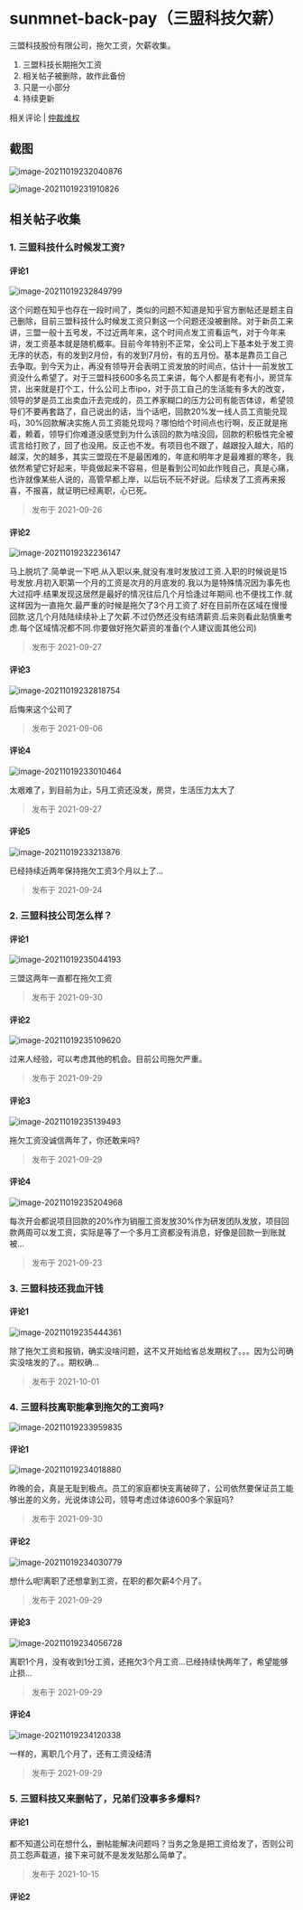 # sunmnet-back-pay（三盟科技欠薪）
三盟科技股份有限公司，拖欠工资，欠薪收集。

1. 三盟科技长期拖欠工资
2. 相关帖子被删除，故作此备份
3. 只是一小部分
4. 持续更新



相关评论     |     [仲裁维权](仲裁维权/README.md)     



## 截图

![image-20211019232040876](.img/image-20211019232040876.png)

![image-20211019231910826](.img/image-20211019231910826.png)





## 相关帖子收集



### 1. 三盟科技什么时候发工资?

#### 评论1	

![image-20211019232849799](.img/image-20211019232849799.png)

这个问题在知乎也存在一段时间了，类似的问题不知道是知乎官方删帖还是题主自己删除，目前三盟科技什么时候发工资只剩这一个问题还没被删除。对于新员工来讲，三盟一般十五号发，不过近两年来，这个时间点发工资看运气，对于今年来讲，发工资基本就是随机概率。目前今年特别不正常，全公司上下基本处于发工资无序的状态，有的发到2月份，有的发到7月份，有的五月份。基本是靠员工自己去争取。到今天为止，再没有领导开会表明工资发放的时间点，估计十一前发放工资没什么希望了。对于三盟科技600多名员工来讲，每个人都是有老有小，房贷车贷，出来就是打个工，什么公司上市ipo，对于员工自己的生活能有多大的改变，领导的梦是员工出卖血汗去完成的，员工养家糊口的压力公司有能否体谅，希望领导们不要再套路了，自己说出的话，当个话吧，回款20%发一线人员工资能兑现吗，30%回款解决实施人员工资能兑现吗？哪怕给个时间点也行啊，反正就是拖着，赖着，领导们你难道没感觉到为什么该回的款为啥没回，回款的积极性完全被谎言给打败了，回了也没用。反正也不发。有项目也不跟了，越跟投入越大，陷的越深，欠的越多，其实三盟现在不是最困难的，年底和明年才是最难捱的寒冬，我依然希望它好起来，毕竟做起来不容易，但是看到公司如此作贱自己，真是心痛，也许就像某些人说的，高管早都上岸，以后玩不玩不好说。后续发了工资再来报喜，不报喜，就证明已经离职，心已死。

> 发布于 2021-09-26



#### 评论2	

![image-20211019232236147](.img/image-20211019232236147.png)

马上脱坑了.简单说一下吧.从入职以来,就没有准时发放过工资.入职的时候说是15号发放.月初入职第一个月的工资是次月的月底发的.我以为是特殊情况因为事先也大过招呼.结果发现这居然是最好的情况往后几个月恰逢过年期间.也不便找工作.就这样因为一直拖欠.最严重的时候是拖欠了3个月工资了.好在目前所在区域在慢慢回款.这几个月陆陆续续补上了欠薪.不过仍然还没有结清薪资.后来则看此贴慎重考虑.每个区域情况都不同.你要做好拖欠薪资的准备(个人建议面其他公司)

> 发布于 2021-09-27



#### 评论3

![image-20211019232818754](.img/image-20211019232818754.png)

后悔来这个公司了

> 发布于 2021-09-06



#### 评论4

![image-20211019233010464](.img/image-20211019233010464.png)

太艰难了，到目前为止，5月工资还没发，房贷，生活压力太大了

> 发布于 2021-09-27



#### 评论5

![image-20211019233213876](.img/image-20211019233213876.png)

已经持续近两年保持拖欠工资3个月以上了...

> 发布于 2021-09-24



### 2.  三盟科技公司怎么样？

#### 评论1

![image-20211019235044193](.img/image-20211019235044193.png)

三盟这两年一直都在拖欠工资

> 发布于 2021-09-30

#### 评论2

![image-20211019235109620](.img/image-20211019235109620.png)

过来人经验，可以考虑其他的机会。目前公司拖欠严重。

> 发布于 2021-09-29



#### 评论3

![image-20211019235139493](.img/image-20211019235139493.png)

拖欠工资没诚信两年了，你还敢来吗?

> 发布于 2021-09-29



#### 评论4

![image-20211019235204968](.img/image-20211019235204968.png)

每次开会都说项目回款的20%作为销服工资发放30%作为研发团队发放，项目回款两周可以发工资，实际是等了一个多月工资都没有消息，好像是回款一到账就被...

> 发布于 2021-09-23





### 3. 三盟科技还我血汗钱

#### 评论1

![image-20211019235444361](.img/image-20211019235444361.png)

除了拖欠工资和报销，确实没啥问题，这不又开始给省总发期权了。。。因为公司确实没啥发的了。。期权确...

> 发布于 2021-10-01



### 4. 三盟科技离职能拿到拖欠的工资吗?

![image-20211019233959835](.img/image-20211019233959835.png)



#### 评论1	

![image-20211019234018880](.img/image-20211019234018880.png)

昨晚的会，真是无耻到极点。员工的家庭都快支离破碎了，公司依然要保证员工能够出差的义务，光说体谅公司，领导考虑过体谅600多个家庭吗?

> 发布于 2021-09-30



#### 评论2

![image-20211019234030779](.img/image-20211019234030779.png)

想什么呢!离职了还想拿到工资，在职的都欠薪4个月了。

> 发布于 2021-09-29



#### 评论3

![image-20211019234056728](.img/image-20211019234056728.png)

离职1个月，没有收到1分工资，还拖欠3个月工资...已经持续快两年了，希望能够止损...

> 发布于 2021-09-29



#### 评论4

![image-20211019234120338](.img/image-20211019234120338.png)

一样的，离职几个月了，还有工资没结清

> 发布于 2021-09-29



### 5. 三盟科技又来删帖了，兄弟们没事多多爆料?



#### 评论1

都不知道公司在想什么，删帖能解决问题吗？当务之急是把工资给发了，否则公司员工怨声载道，接下来可就不是发发贴那么简单了。

> 发布于 2021-10-15

#### 评论2

​	

